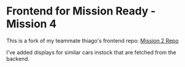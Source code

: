 # Frontend for Mission Ready - Mission 4

This is a fork of my teammate thiago's frontend repo: [Mission 2 Repo](https://github.com/T-Tavares/mission-2)

I've added displays for similar cars instock that are fetched from the backend.
